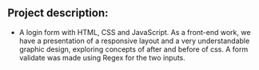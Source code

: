 ## Project description:
- A login form with HTML, CSS and JavaScript. As a front-end work, we have a presentation of a responsive layout and a very understandable graphic design, exploring concepts of after and before of css. A form validate was made using Regex for the two inputs.
